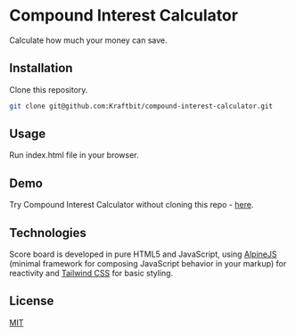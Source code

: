 # Compound Interest Calculator

Calculate how much your money can save.

## Installation

Clone this repository.

```bash
git clone git@github.com:Kraftbit/compound-interest-calculator.git
```

## Usage

Run index.html file in your browser.

## Demo

Try Compound Interest Calculator without cloning this repo - [here](https://kraftbit.github.io/compound-interest-calculator/).

## Technologies
Score board is developed in pure HTML5 and JavaScript, using [AlpineJS](https://github.com/alpinejs/alpine) (minimal framework for composing JavaScript behavior in your markup) for reactivity and [Tailwind CSS](https://tailwindcss.com/) for basic styling.

## License
[MIT](https://choosealicense.com/licenses/mit/)
